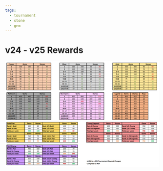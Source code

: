 ```yaml
---
tags:
  - tournament
  - stone
  - gem
---
```


# v24 - v25 Rewards

![v24-25-rewards](../assets/images/v24-25-t-rewards.png)